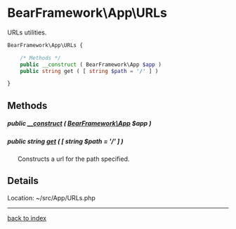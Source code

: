# BearFramework\App\URLs

URLs utilities.

```php
BearFramework\App\URLs {

	/* Methods */
	public __construct ( BearFramework\App $app )
	public string get ( [ string $path = '/' ] )

}
```

## Methods

##### public [__construct](bearframework.app.urls.__construct.method.md) ( [BearFramework\App](bearframework.app.class.md) $app )

##### public string [get](bearframework.app.urls.get.method.md) ( [ string $path = '/' ] )

&nbsp;&nbsp;&nbsp;&nbsp;&nbsp;&nbsp;Constructs a url for the path specified.

## Details

Location: ~/src/App/URLs.php

---

[back to index](index.md)

